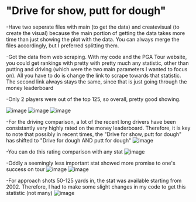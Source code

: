 # "Drive for show, putt for dough"

-Have two seperate files with main (to get the data) and createvisual (to create the visual) because the main portion of getting the data takes more time than just showing the plot with the data. You can always merge the files accordingly, but I preferred splitting them.

-Got the data from web scraping. With my code and the PGA Tour website, you could get rankings with pretty with pretty much any statistic, other than putting and driving (which were the two main parameters I wanted to focus on). All you have to do is change the link to scrape towards that statistic. The second link always stays the same, since that is just going through the money leaderboard 

-Only 2 players were out of the top 125, so overall, pretty good showing. 

![image](https://user-images.githubusercontent.com/62976976/81375636-cdd5a600-90b6-11ea-9604-b65f1eaa0799.png)
![image](https://user-images.githubusercontent.com/62976976/81375662-da59fe80-90b6-11ea-977a-68f303c7267d.png)
![image](https://user-images.githubusercontent.com/62976976/81374062-2c008a00-90b3-11ea-8057-50e1b05461f8.png)

-For the driving comparison, a lot of the recent long drivers have been consistantly very highly rated on the money leaderboard. Therefore, it is key to note that possibly in recent times, the "Drive for show, putt for dough" has shifted to "Drive for dough AND putt for dough"
![image](https://user-images.githubusercontent.com/62976976/81458365-dd083280-914e-11ea-89fc-e4deafb44c4d.png)

-You can do this rating comparison with any stat
![image](https://user-images.githubusercontent.com/62976976/81459126-1e9adc80-9153-11ea-82fb-cdba7eceadb4.png)

-Oddly a seemingly less important stat showed more promise to one's success on tour
![image](https://user-images.githubusercontent.com/62976976/81459344-4b9bbf00-9154-11ea-86b8-1f0fce2b0cb8.png)
![image](https://user-images.githubusercontent.com/62976976/81459358-5bb39e80-9154-11ea-9e56-ba235337fcd3.png)

-For approach shots 50-125 yards in, the stat was available starting from 2002. Therefore, I had to make some slight changes in my code to get this statistic (not many)
![image](https://user-images.githubusercontent.com/62976976/81460115-07122280-9158-11ea-9e6a-a951966fc64d.png)

